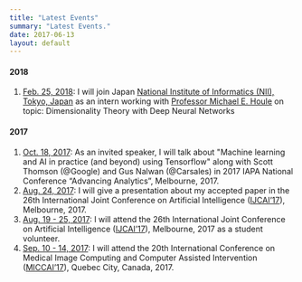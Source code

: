 ```yaml
---
title: "Latest Events"
summary: "Latest Events."
date: 2017-06-13
layout: default
---
```

<h4>2018</h4>
<ol>
  <li><u>Feb. 25, 2018</u>: I will join Japan <a href="http://www.nii.ac.jp/en/"> National Institute of Informatics (NII), Tokyo, Japan</a> as an intern working with <a href="http://research.nii.ac.jp/~meh/">Professor Michael E. Houle</a> on topic: Dimensionality Theory with Deep Neural Networks </li>
</ol>

<h4>2017</h4>
<ol>
<li><u>Oct. 18, 2017</u>: As an invited speaker, I will talk about "Machine learning and AI in practice (and beyond) using Tensorflow" along with Scott Thomson (@Google) and Gus Nalwan (@Carsales) in 2017 IAPA National Conference “Advancing Analytics”, Melbourne, 2017.</li>
  <li><u>Aug. 24, 2017</u>: I will give a presentation about my accepted paper in the 26th International Joint Conference on Artificial Intelligence (<a href="https://ijcai-17.org">IJCAI’17</a>), Melbourne, 2017.</li>
  <li><u>Aug. 19 - 25, 2017</u>: I will attend the 26th International Joint Conference on Artificial Intelligence (<a href="https://ijcai-17.org">IJCAI’17</a>), Melbourne, 2017 as a student volunteer.</li>
  <li><u>Sep. 10 - 14, 2017</u>: I will attend the 20th International Conference on Medical Image Computing and Computer Assisted Intervention (<a href="http://www.miccai2017.org">MICCAI’17</a>), Quebec City, Canada, 2017.</li>
</ol>